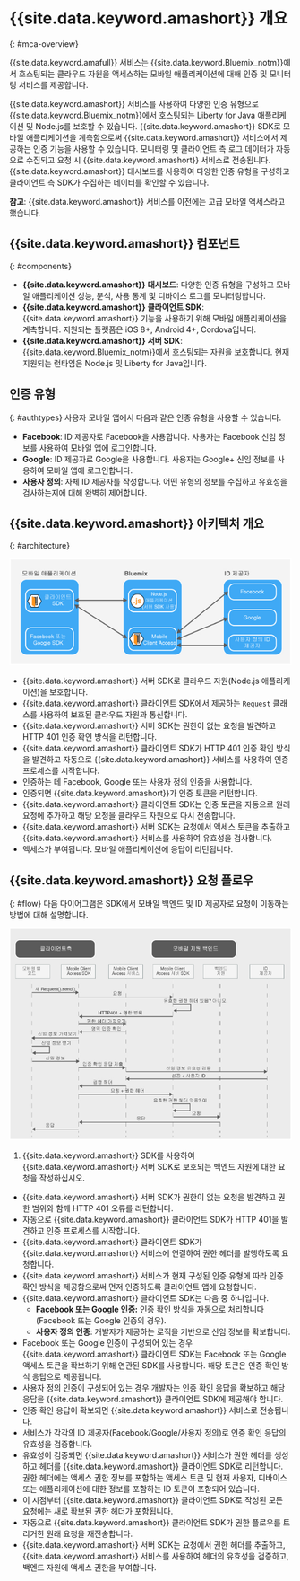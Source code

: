 # {{site.data.keyword.amashort}} 개요
{: #mca-overview}

{{site.data.keyword.amafull}} 서비스는 {{site.data.keyword.Bluemix_notm}}에서 호스팅되는 클라우드 자원을 액세스하는 모바일 애플리케이션에 대해 인증 및 모니터링 서비스를 제공합니다. 

{{site.data.keyword.amashort}} 서비스를 사용하여 다양한 인증 유형으로 {{site.data.keyword.Bluemix_notm}}에서 호스팅되는 Liberty for Java 애플리케이션 및 Node.js를 보호할 수 있습니다. {{site.data.keyword.amashort}} SDK로 모바일 애플리케이션을 계측함으로써 {{site.data.keyword.amashort}} 서비스에서 제공하는 인증 기능을 사용할 수 있습니다. 모니터링 및 클라이언트 측 로그 데이터가 자동으로 수집되고 요청 시 {{site.data.keyword.amashort}} 서비스로 전송됩니다. {{site.data.keyword.amashort}} 대시보드를 사용하여 다양한 인증 유형을 구성하고 클라이언트 측 SDK가 수집하는 데이터를 확인할 수 있습니다. 

**참고**: {{site.data.keyword.amashort}} 서비스를 이전에는 고급 모바일 액세스라고 했습니다. 

## {{site.data.keyword.amashort}} 컴포넌트
{: #components}

* **{{site.data.keyword.amashort}} 대시보드**: 다양한 인증 유형을 구성하고 모바일 애플리케이션 성능, 분석, 사용 통계 및 디바이스 로그를 모니터링합니다. 
* **{{site.data.keyword.amashort}} 클라이언트 SDK**: {{site.data.keyword.amashort}} 기능을 사용하기 위해 모바일 애플리케이션을 계측합니다. 지원되는 플랫폼은 iOS 8+, Android 4+, Cordova입니다. 
* **{{site.data.keyword.amashort}} 서버 SDK**: {{site.data.keyword.Bluemix_notm}}에서 호스팅되는 자원을 보호합니다. 현재 지원되는 런타임은 Node.js 및 Liberty for Java입니다. 

## 인증 유형
{: #authtypes}
사용자 모바일 앱에서 다음과 같은 인증 유형을 사용할 수 있습니다. 
* **Facebook**: ID 제공자로 Facebook을 사용합니다. 사용자는 Facebook 신임 정보를 사용하여 모바일 앱에 로그인합니다. 
* **Google**: ID 제공자로 Google을 사용합니다. 사용자는 Google+ 신임 정보를 사용하여 모바일 앱에 로그인합니다. 
* **사용자 정의**: 자체 ID 제공자를 작성합니다. 어떤 유형의 정보를 수집하고 유효성을 검사하는지에 대해 완벽히 제어합니다. 

## {{site.data.keyword.amashort}} 아키텍처 개요
{: #architecture}

![이미지](images/mca-overview.jpg)

* {{site.data.keyword.amashort}} 서버 SDK로 클라우드 자원(Node.js 애플리케이션)을 보호합니다. 
* {{site.data.keyword.amashort}} 클라이언트 SDK에서 제공하는 `Request` 클래스를 사용하여 보호된 클라우드 자원과 통신합니다. 
* {{site.data.keyword.amashort}} 서버 SDK는 권한이 없는 요청을 발견하고 HTTP 401 인증 확인 방식을 리턴합니다. 
* {{site.data.keyword.amashort}} 클라이언트 SDK가 HTTP 401 인증 확인 방식을 발견하고 자동으로 {{site.data.keyword.amashort}} 서비스를 사용하여 인증 프로세스를 시작합니다. 
* 인증하는 데 Facebook, Google 또는 사용자 정의 인증을 사용합니다. 
* 인증되면 {{site.data.keyword.amashort}}가 인증 토큰을 리턴합니다. 
* {{site.data.keyword.amashort}} 클라이언트 SDK는 인증 토큰을 자동으로 원래 요청에 추가하고 해당 요청을 클라우드 자원으로 다시 전송합니다. 
* {{site.data.keyword.amashort}} 서버 SDK는 요청에서 액세스 토큰을 추출하고 {{site.data.keyword.amashort}} 서비스를 사용하여 유효성을 검사합니다. 
* 액세스가 부여됩니다. 모바일 애플리케이션에 응답이 리턴됩니다. 

## {{site.data.keyword.amashort}} 요청 플로우
{: #flow}
다음 다이어그램은 SDK에서 모바일 백엔드 및 ID 제공자로 요청이 이동하는 방법에 대해 설명합니다. 

![이미지](images/mca-sequence-overview.jpg)

1. {{site.data.keyword.amashort}} SDK를 사용하여 {{site.data.keyword.amashort}} 서버 SDK로 보호되는 백엔드 자원에 대한 요청을 작성하십시오. 
* {{site.data.keyword.amashort}} 서버 SDK가 권한이 없는 요청을 발견하고 권한 범위와 함께 HTTP 401 오류를 리턴합니다. 
* 자동으로 {{site.data.keyword.amashort}} 클라이언트 SDK가 HTTP 401을 발견하고 인증 프로세스를 시작합니다. 
* {{site.data.keyword.amashort}} 클라이언트 SDK가 {{site.data.keyword.amashort}} 서비스에 연결하여 권한 헤더를 발행하도록 요청합니다. 
* {{site.data.keyword.amashort}} 서비스가 현재 구성된 인증 유형에 따라 인증 확인 방식을 제공함으로써 먼저 인증하도록 클라이언트 앱에 요청합니다. 
* {{site.data.keyword.amashort}} 클라이언트 SDK는 다음 중 하나입니다. 
   *  **Facebook 또는 Google 인증:** 인증 확인 방식을 자동으로 처리합니다(Facebook 또는 Google 인증의 경우). 
   * **사용자 정의 인증**: 개발자가 제공하는 로직을 기반으로 신임 정보를 확보합니다. 
* Facebook 또는 Google 인증이 구성되어 있는 경우 {{site.data.keyword.amashort}} 클라이언트 SDK는 Facebook 또는 Google 액세스 토큰을 확보하기 위해 연관된 SDK를 사용합니다. 해당 토큰은 인증 확인 방식 응답으로 제공됩니다. 
* 사용자 정의 인증이 구성되어 있는 경우 개발자는 인증 확인 응답을 확보하고 해당 응답을 {{site.data.keyword.amashort}} 클라이언트 SDK에 제공해야 합니다. 
* 인증 확인 응답이 확보되면 {{site.data.keyword.amashort}} 서비스로 전송됩니다. 
* 서비스가 각각의 ID 제공자(Facebook/Google/사용자 정의)로 인증 확인 응답의 유효성을 검증합니다. 
* 유효성이 검증되면 {{site.data.keyword.amashort}} 서비스가 권한 헤더를 생성하고 헤더를 {{site.data.keyword.amashort}} 클라이언트 SDK로 리턴합니다. 권한 헤더에는 액세스 권한 정보를 포함하는 액세스 토큰 및 현재 사용자, 디바이스 또는 애플리케이션에 대한 정보를 포함하는 ID 토큰이 포함되어 있습니다. 
* 이 시점부터 {{site.data.keyword.amashort}} 클라이언트 SDK로 작성된 모든 요청에는 새로 확보된 권한 헤더가 포함됩니다. 
* 자동으로 {{site.data.keyword.amashort}} 클라이언트 SDK가 권한 플로우를 트리거한 원래 요청을 재전송합니다. 
* {{site.data.keyword.amashort}} 서버 SDK는 요청에서 권한 헤더를 추출하고, {{site.data.keyword.amashort}} 서비스를 사용하여 헤더의 유효성을 검증하고, 백엔드 자원에 액세스 권한을 부여합니다. 
